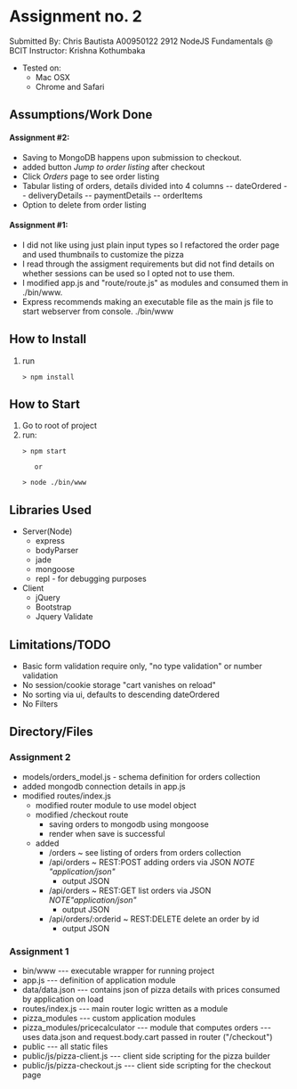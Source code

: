 # Assignment no. 2

 Submitted By: Chris Bautista A00950122
 2912 NodeJS Fundamentals @ BCIT
 Instructor: Krishna Kothumbaka

* Tested on:
    - Mac OSX
    - Chrome and Safari

## Assumptions/Work Done

#### Assignment #2:
* Saving to MongoDB happens upon submission to checkout.
* added button *Jump to order listing* after checkout
* Click *Orders* page to see order listing
* Tabular listing of orders, details divided into 4 columns
  -- dateOrdered
  -- deliveryDetails
  -- paymentDetails
  -- orderItems
* Option to delete from order listing

#### Assignment #1:
* I did not like using just plain input types so I refactored the order page and used thumbnails to customize the pizza
* I read through the assigment requirements but did not find details on whether sessions can be used so I opted not to use them.
* I modified app.js and "route/route.js" as modules and consumed them in
      ./bin/www.
* Express recommends making an executable file as the main js file to start webserver from console. ./bin/www

## How to Install
1) run
      ```
      > npm install
      ```
## How to Start
1) Go to root of project
2) run:
      ```
      > npm start
      ```
          or
      ```
      > node ./bin/www
      ```

## Libraries Used
* Server(Node)
    - express
    - bodyParser
    - jade
    - mongoose
    - repl - for debugging purposes
* Client
    - jQuery
    - Bootstrap
    - Jquery Validate

## Limitations/TODO

* Basic form validation require only, "no type validation" or number validation
* No session/cookie storage "cart vanishes on reload"
* No sorting via ui, defaults to descending dateOrdered
* No Filters

## Directory/Files

### Assignment 2
+ models/orders_model.js - schema definition for orders collection
+ added mongodb connection details in app.js
+ modified routes/index.js
    * modified router module to use model object
    * modified /checkout route
        - saving orders to mongodb  using mongoose
        - render when save is successful
    * added
        - /orders ~ see listing of orders from orders collection
        - /api/orders ~ REST:POST adding orders via JSON *NOTE "application/json"*
            * output JSON
        - /api/orders ~ REST:GET  list orders via JSON *NOTE"application/json"*
            * output JSON
        - /api/orders/:orderid ~ REST:DELETE delete an order by id
            * output JSON

### Assignment 1
* bin/www --- executable wrapper for running project
* app.js --- definition of application module
* data/data.json --- contains json of pizza details with prices
                     consumed by application on load
* routes/index.js --- main router logic written as a module
* pizza_modules --- custom application modules
* pizza_modules/pricecalculator --- module that computes orders
                              --- uses data.json and request.body.cart passed in router ("/checkout")
* public --- all static files
* public/js/pizza-client.js --- client side scripting for the pizza builder
* public/js/pizza-checkout.js --- client side scripting for the checkout page
